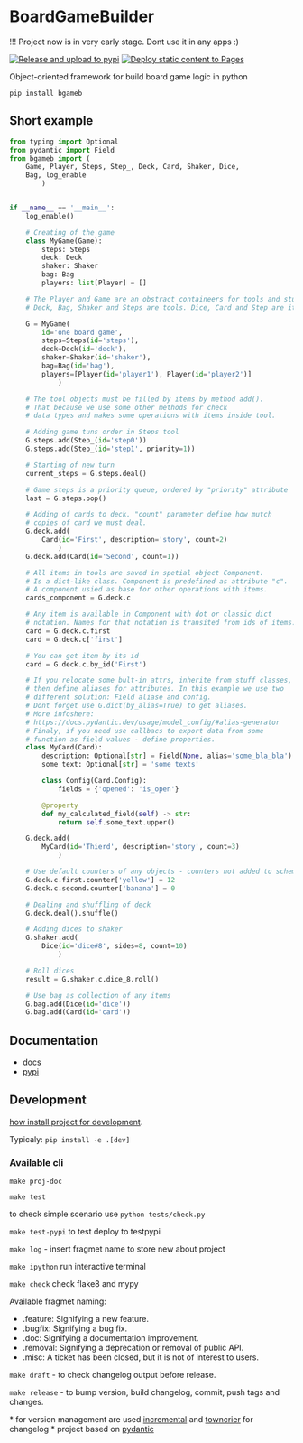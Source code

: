 # BoardGameBuilder

!!! Project now is in very early stage. Dont use it in any apps :)

[![Release and upload to pypi](https://github.com/KonstantinKlepikov/BoardGameBuilder/actions/workflows/release.yml/badge.svg)](https://github.com/KonstantinKlepikov/BoardGameBuilder/actions/workflows/release.yml)
[![Deploy static content to Pages](https://github.com/KonstantinKlepikov/BoardGameBuilder/actions/workflows/build-docs.yml/badge.svg)](https://github.com/KonstantinKlepikov/BoardGameBuilder/actions/workflows/build-docs.yml)

Object-oriented framework for build board game logic in python

`pip install bgameb`

## Short example

```python
from typing import Optional
from pydantic import Field
from bgameb import (
    Game, Player, Steps, Step_, Deck, Card, Shaker, Dice,
    Bag, log_enable
        )


if __name__ == '__main__':
    log_enable()

    # Creating of the game
    class MyGame(Game):
        steps: Steps
        deck: Deck
        shaker: Shaker
        bag: Bag
        players: list[Player] = []

    # The Player and Game are an obstract containeers for tools and stuff.
    # Deck, Bag, Shaker and Steps are tools. Dice, Card and Step are items.

    G = MyGame(
        id='one board game',
        steps=Steps(id='steps'),
        deck=Deck(id='deck'),
        shaker=Shaker(id='shaker'),
        bag=Bag(id='bag'),
        players=[Player(id='player1'), Player(id='player2')]
            )

    # The tool objects must be filled by items by method add().
    # That because we use some other methods for check
    # data types and makes some operations with items inside tool.

    # Adding game tuns order in Steps tool
    G.steps.add(Step_(id='step0'))
    G.steps.add(Step_(id='step1', priority=1))

    # Starting of new turn
    current_steps = G.steps.deal()

    # Game steps is a priority queue, ordered by "priority" attribute
    last = G.steps.pop()

    # Adding of cards to deck. "count" parameter define how mutch
    # copies of card we must deal.
    G.deck.add(
        Card(id='First', description='story', count=2)
            )
    G.deck.add(Card(id='Second', count=1))

    # All items in tools are saved in spetial object Component.
    # Is a dict-like class. Component is predefined as attribute "c".
    # A component usied as base for other operations with items.
    cards_component = G.deck.c

    # Any item is available in Component with dot or classic dict
    # notation. Names for that notation is transited from ids of items.
    card = G.deck.c.first
    card = G.deck.c['first']

    # You can get item by its id
    card = G.deck.c.by_id('First')

    # If you relocate some bult-in attrs, inherite from stuff classes,
    # then define aliases for attributes. In this example we use two
    # different solution: Field aliase and config.
    # Dont forget use G.dict(by_alias=True) to get aliases.
    # More infoshere:
    # https://docs.pydantic.dev/usage/model_config/#alias-generator
    # Finaly, if you need use callbacs to export data from some
    # function as field values - define properties.
    class MyCard(Card):
        description: Optional[str] = Field(None, alias='some_bla_bla')
        some_text: Optional[str] = 'some texts'

        class Config(Card.Config):
            fields = {'opened': 'is_open'}

        @property
        def my_calculated_field(self) -> str:
            return self.some_text.upper()

    G.deck.add(
        MyCard(id='Thierd', description='story', count=3)
            )

    # Use default counters of any objects - counters not added to schema
    G.deck.c.first.counter['yellow'] = 12
    G.deck.c.second.counter['banana'] = 0

    # Dealing and shuffling of deck
    G.deck.deal().shuffle()

    # Adding dices to shaker
    G.shaker.add(
        Dice(id='dice#8', sides=8, count=10)
            )

    # Roll dices
    result = G.shaker.c.dice_8.roll()

    # Use bag as collection of any items
    G.bag.add(Dice(id='dice'))
    G.bag.add(Card(id='card'))
```

## Documentation

- [docs](https://konstantinklepikov.github.io/BoardGameBuilder/)
- [pypi](https://pypi.org/project/bgameb/)

## Development

[how install project for development](https://konstantinklepikov.github.io/BoardGameBuilder/usage.html).

Typicaly: `pip install -e .[dev]`

### Available cli

`make proj-doc`

`make test`

to check simple scenario use `python tests/check.py`

`make test-pypi` to test deploy to testpypi

`make log` - insert fragmet name to store new about project

`make ipython` run interactive terminal

`make check` check flake8 and mypy

Available fragmet naming:

- .feature: Signifying a new feature.
- .bugfix: Signifying a bug fix.
- .doc: Signifying a documentation improvement.
- .removal: Signifying a deprecation or removal of public API.
- .misc: A ticket has been closed, but it is not of interest to users.

`make draft` - to check changelog output before release.

`make release` - to bump version, build changelog, commit, push tags and changes.

\* for version management are used [incremental](https://github.com/twisted/incremental) and [towncrier](https://pypi.org/project/towncrier/) for changelog
\* project based on [pydantic](https://github.com/pydantic/pydantic)

